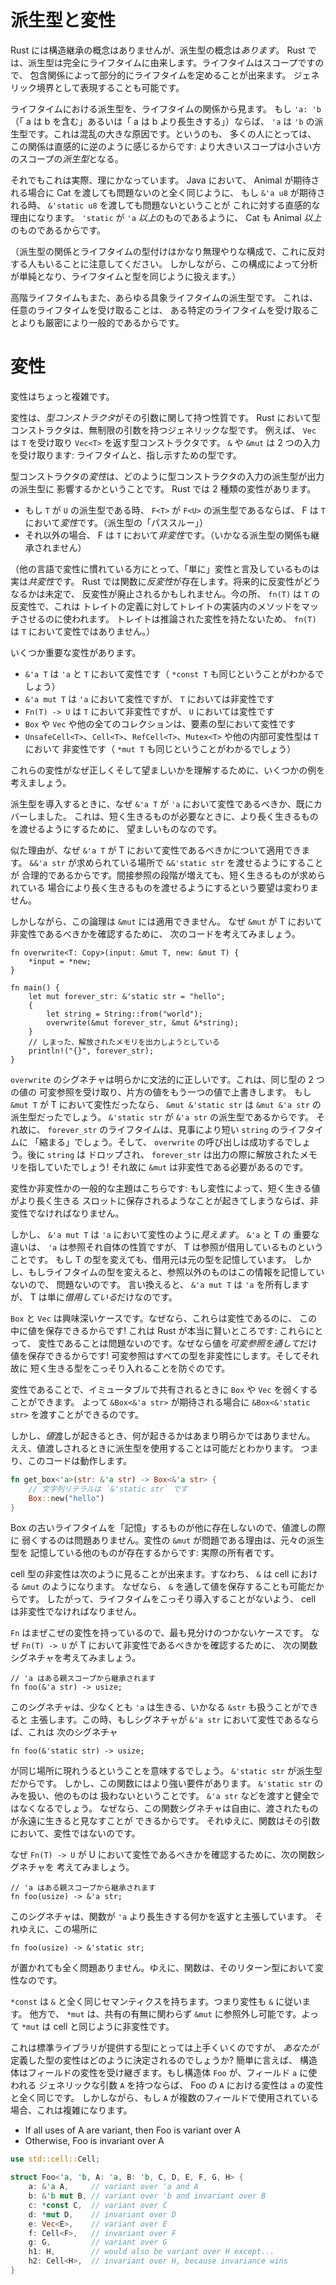 <!--
# Subtyping and Variance
-->

# 派生型と変性

<!--
Although Rust doesn't have any notion of structural inheritance, it *does*
include subtyping. In Rust, subtyping derives entirely from lifetimes. Since
lifetimes are scopes, we can partially order them based on the *contains*
(outlives) relationship. We can even express this as a generic bound.
-->

Rust には構造継承の概念はありませんが、派生型の概念は*あります*。
Rust では、派生型は完全にライフタイムに由来します。ライフタイムはスコープですので、
包含関係によって部分的にライフタイムを定めることが出来ます。
ジェネリック境界として表現することも可能です。

<!--
Subtyping on lifetimes is in terms of that relationship: if `'a: 'b` ("a contains
b" or "a outlives b"), then `'a` is a subtype of `'b`. This is a large source of
confusion, because it seems intuitively backwards to many: the bigger scope is a
*subtype* of the smaller scope.
-->

ライフタイムにおける派生型を、ライフタイムの関係から見ます。
もし `'a: 'b` （「 a は b を含む」あるいは「 a は b より長生きする」）ならば、
`'a` は `'b` の派生型です。これは混乱の大きな原因です。というのも、
多くの人にとっては、
この関係は直感的に逆のように感じるからです: より大きいスコープは小さい方のスコープの*派生型*となる。

<!--
This does in fact make sense, though. The intuitive reason for this is that if
you expect an `&'a u8`, then it's totally fine for me to hand you an `&'static
u8`, in the same way that if you expect an Animal in Java, it's totally fine for
me to hand you a Cat. Cats are just Animals *and more*, just as `'static` is
just `'a` *and more*.
-->

それでもこれは実際、理にかなっています。
 Java において、 Animal が期待される場合に Cat を渡しても問題ないのと全く同じように、
もし `&'a u8` が期待される時、 `&'static u8` を渡しても問題ないということが
これに対する直感的な理由になります。  `'static` が `'a` *以上*のものであるように、
Cat も Animal *以上*のものであるからです。

<!--
(Note, the subtyping relationship and typed-ness of lifetimes is a fairly
arbitrary construct that some disagree with. However it simplifies our analysis
to treat lifetimes and types uniformly.)
-->

（派生型の関係とライフタイムの型付けはかなり無理やりな構成で、これに反対する人もいることに注意してください。
しかしながら、この構成によって分析が単純となり、ライフタイムと型を同じように扱えます。）

<!--
Higher-ranked lifetimes are also subtypes of every concrete lifetime. This is
because taking an arbitrary lifetime is strictly more general than taking a
specific one.
-->

高階ライフタイムもまた、あらゆる具象ライフタイムの派生型です。
これは、任意のライフタイムを受け取ることは、
ある特定のライフタイムを受け取ることよりも厳密により一般的であるからです。

<!--
# Variance
-->

# 変性

<!--
Variance is where things get a bit complicated.
-->

変性はちょっと複雑です。

<!--
Variance is a property that *type constructors* have with respect to their
arguments. A type constructor in Rust is a generic type with unbound arguments.
For instance `Vec` is a type constructor that takes a `T` and returns a
`Vec<T>`. `&` and `&mut` are type constructors that take two inputs: a
lifetime, and a type to point to.
-->

変性は、*型コンストラクタ*がその引数に関して持つ性質です。
 Rust において型コンストラクタは、無制限の引数を持つジェネリックな型です。
例えば、 `Vec` は `T` を受け取り `Vec<T>` を返す型コンストラクタです。
 `&` や `&mut` は 2 つの入力を受け取ります: ライフタイムと、指し示すための型です。

<!--
A type constructor's *variance* is how the subtyping of its inputs affects the
subtyping of its outputs. There are two kinds of variance in Rust:
-->

型コンストラクタの*変性*は、どのように型コンストラクタの入力の派生型が出力の派生型に
影響するかということです。 Rust では 2 種類の変性があります。

<!--
* F is *variant* over `T` if `T` being a subtype of `U` implies
  `F<T>` is a subtype of `F<U>` (subtyping "passes through")
* F is *invariant* over `T` otherwise (no subtyping relation can be derived)
-->

* もし `T` が `U` の派生型である時、 `F<T>` が `F<U>` の派生型であるならば、 F は
  `T` において*変性*です。（派生型の「パススルー」）
* それ以外の場合、 F は `T` において*非変性*です。（いかなる派生型の関係も継承されません）

<!--
(For those of you who are familiar with variance from other languages, what we
refer to as "just" variance is in fact *covariance*. Rust has *contravariance*
for functions. The future of contravariance is uncertain and it may be
scrapped. For now, `fn(T)` is contravariant in `T`, which is used in matching
methods in trait implementations to the trait definition. Traits don't have
inferred variance, so `Fn(T)` is invariant in `T`).
-->

（他の言語で変性に慣れている方にとって、「単に」変性と言及しているものは実は*共変性*です。
 Rust では関数に*反変性*が存在します。将来的に反変性がどうなるかは未定で、
反変性が廃止されるかもしれません。今の所、 `fn(T)` は `T` の反変性で、これは
トレイトの定義に対してトレイトの実装内のメソッドをマッチさせるのに使われます。
トレイトは推論された変性を持たないため、 `fn(T)` は `T` において変性ではありません。）

<!--
Some important variances:
-->

いくつか重要な変性があります。

<!--
* `&'a T` is variant over `'a` and `T` (as is `*const T` by metaphor)
* `&'a mut T` is variant over `'a` but invariant over `T`
* `Fn(T) -> U` is invariant over `T`, but variant over `U`
* `Box`, `Vec`, and all other collections are variant over the types of
  their contents
* `UnsafeCell<T>`, `Cell<T>`, `RefCell<T>`, `Mutex<T>` and all other
  interior mutability types are invariant over T (as is `*mut T` by metaphor)
-->

* `&'a T` は `'a` と `T` において変性です（ `*const T` も同じということがわかるでしょう）
* `&'a mut T` は `'a` において変性ですが、 `T` においては非変性です
* `Fn(T) -> U` は `T` において非変性ですが、 `U` においては変性です
* `Box` や `Vec` や他の全てのコレクションは、要素の型において変性です
* `UnsafeCell<T>`、`Cell<T>`、`RefCell<T>`、`Mutex<T>` や他の内部可変性型は `T` において
  非変性です（ `*mut T` も同じということがわかるでしょう）

<!--
To understand why these variances are correct and desirable, we will consider
several examples.
-->

これらの変性がなぜ正しくそして望ましいかを理解するために、いくつかの例を考えましょう。

<!--
We have already covered why `&'a T` should be variant over `'a` when
introducing subtyping: it's desirable to be able to pass longer-lived things
where shorter-lived things are needed.
-->

派生型を導入するときに、なぜ `&'a T` が `'a` において変性であるべきか、既にカバーしました。
これは、短く生きるものが必要なときに、より長く生きるものを渡せるようにするために、
望ましいものなのです。

<!--
Similar reasoning applies to why it should be variant over T. It is reasonable
to be able to pass `&&'static str` where an `&&'a str` is expected. The
additional level of indirection does not change the desire to be able to pass
longer lived things where shorted lived things are expected.
-->

似た理由が、なぜ `&'a T` が T において変性であるべきかについて適用できます。
`&&'a str` が求められている場所で `&&'static str` を渡せるようにすることが
合理的であるからです。間接参照の段階が増えても、短く生きるものが求められている
場合により長く生きるものを渡せるようにするという要望は変わりません。

<!--
However this logic doesn't apply to `&mut`. To see why `&mut` should
be invariant over T, consider the following code:
-->

しかしながら、この論理は `&mut` には適用できません。
なぜ `&mut` が T において非変性であるべきかを確認するために、
次のコードを考えてみましょう。

```rust,ignore
fn overwrite<T: Copy>(input: &mut T, new: &mut T) {
    *input = *new;
}

fn main() {
    let mut forever_str: &'static str = "hello";
    {
        let string = String::from("world");
        overwrite(&mut forever_str, &mut &*string);
    }
    // しまった、解放されたメモリを出力しようとしている
    println!("{}", forever_str);
}
```

<!--
The signature of `overwrite` is clearly valid: it takes mutable references to
two values of the same type, and overwrites one with the other. If `&mut T` was
variant over T, then `&mut &'static str` would be a subtype of `&mut &'a str`,
since `&'static str` is a subtype of `&'a str`. Therefore the lifetime of
`forever_str` would successfully be "shrunk" down to the shorter lifetime of
`string`, and `overwrite` would be called successfully. `string` would
subsequently be dropped, and `forever_str` would point to freed memory when we
print it! Therefore `&mut` should be invariant.
-->

`overwrite` のシグネチャは明らかに文法的に正しいです。これは、同じ型の 2 つの値の
可変参照を受け取り、片方の値をもう一つの値で上書きします。
もし `&mut T` が T において変性だったなら、 `&mut &'static str` は `&mut &'a str` の
派生型だったでしょう。 `&'static str` が `&'a str` の派生型であるからです。
それ故に、 `forever_str` のライフタイムは、見事により短い `string` のライフタイムに
「縮まる」でしょう。そして、 `overwrite` の呼び出しは成功するでしょう。後に `string` は
ドロップされ、 `forever_str` は出力の際に解放されたメモリを指していたでしょう!
それ故に `&mut` は非変性である必要があるのです。

<!--
This is the general theme of variance vs invariance: if variance would allow you
to store a short-lived value into a longer-lived slot, then you must be
invariant.
-->

変性か非変性かの一般的な主題はこちらです: もし変性によって、短く生きる値がより長く生きる
スロットに保存されるようなことが起きてしまうならば、非変性でなければなりません。

<!--
However it *is* sound for `&'a mut T` to be variant over `'a`. The key difference
between `'a` and T is that `'a` is a property of the reference itself,
while T is something the reference is borrowing. If you change T's type, then
the source still remembers the original type. However if you change the
lifetime's type, no one but the reference knows this information, so it's fine.
Put another way: `&'a mut T` owns `'a`, but only *borrows* T.
-->

しかし、 `&'a mut T` は `'a` において変性のように*見えます*。 `&'a` と T の
重要な違いは、 `'a` は参照それ自体の性質ですが、 T は参照が借用しているものということです。
もし T の型を変えても、借用元は元の型を記憶しています。
しかし、もしライフタイムの型を変えると、参照以外のものはこの情報を記憶していないので、
問題ないのです。
言い換えると、 `&'a mut T` は `'a` を所有しますが、 T は単に*借用している*だけなのです。

<!--
`Box` and `Vec` are interesting cases because they're variant, but you can
definitely store values in them! This is where Rust gets really clever: it's
fine for them to be variant because you can only store values
in them *via a mutable reference*! The mutable reference makes the whole type
invariant, and therefore prevents you from smuggling a short-lived type into
them.
-->

`Box` と `Vec` は興味深いケースです。なぜなら、これらは変性であるのに、
この中に値を保存できるからです! これは Rust が本当に賢いところです: これらにとって、
変性であることは問題ないのです。なぜなら値を*可変参照を通して*だけ
値を保存できるからです! 可変参照はすべての型を非変性にします。そしてそれ故に
短く生きる型をこっそり入れることを防ぐのです。

<!--
Being variant allows `Box` and `Vec` to be weakened when shared
immutably. So you can pass a `&Box<&'static str>` where a `&Box<&'a str>` is
expected.
-->

変性であることで、イミュータブルで共有されるときに `Box` や `Vec` を弱くすることができます。
よって `&Box<&'a str>` が期待される場合に `&Box<&'static str>` を渡すことができるのです。

<!--
However what should happen when passing *by-value* is less obvious. It turns out
that, yes, you can use subtyping when passing by-value. That is, this works:
-->

しかし、*値*渡しが起きるとき、何が起きるかはあまり明らかではありません。
ええ、値渡しされるときに派生型を使用することは可能だとわかります。
つまり、このコードは動作します。

```rust
fn get_box<'a>(str: &'a str) -> Box<&'a str> {
    // 文字列リテラルは `&'static str` です
    Box::new("hello")
}
```

<!--
Weakening when you pass by-value is fine because there's no one else who
"remembers" the old lifetime in the Box. The reason a variant `&mut` was
trouble was because there's always someone else who remembers the original
subtype: the actual owner.
-->

Box の古いライフタイムを「記憶」するものが他に存在しないので、値渡しの際に
弱くするのは問題ありません。変性の `&mut` が問題である理由は、元々の派生型を
記憶している他のものが存在するからです: 実際の所有者です。

<!--
The invariance of the cell types can be seen as follows: `&` is like an `&mut`
for a cell, because you can still store values in them through an `&`. Therefore
cells must be invariant to avoid lifetime smuggling.
-->

cell 型の非変性は次のように見ることが出来ます。すなわち、 `&` は cell における `&mut` のようになります。
なぜなら、 `&` を通して値を保存することも可能だからです。
したがって、ライフタイムをこっそり導入することがないよう、 cell は非変性でなければなりません。

<!--
`Fn` is the most subtle case because it has mixed variance. To see why
`Fn(T) -> U` should be invariant over T, consider the following function
signature:
-->

`Fn` はまぜこぜの変性を持っているので、最も見分けのつかないケースです。
なぜ `Fn(T) -> U` が T において非変性であるべきかを確認するために、
次の関数シグネチャを考えてみましょう。

```rust,ignore
// 'a はある親スコープから継承されます
fn foo(&'a str) -> usize;
```

<!--
This signature claims that it can handle any `&str` that lives at least as
long as `'a`. Now if this signature was variant over `&'a str`, that
would mean
-->

このシグネチャは、少なくとも `'a` は生きる、いかなる `&str` も扱うことができると
主張します。この時、もしシグネチャが `&'a str` において変性であるならば、これは
次のシグネチャ

```rust,ignore
fn foo(&'static str) -> usize;
```

<!--
could be provided in its place, as it would be a subtype. However this function
has a stronger requirement: it says that it can only handle `&'static str`s,
and nothing else. Giving `&'a str`s to it would be unsound, as it's free to
assume that what it's given lives forever. Therefore functions are not variant
over their arguments.
-->

が同じ場所に現れうるということを意味するでしょう。 `&'static str` が派生型だからです。
しかし、この関数にはより強い要件があります。 `&'static str` のみを扱い、他のものは
扱わないということです。 `&'a str` などを渡すと健全ではなくなるでしょう。
なぜなら、この関数シグネチャは自由に、渡されたものが永遠に生きると見なすことが
できるからです。
それゆえに、関数はその引数において、変性ではないのです。

<!--
To see why `Fn(T) -> U` should be variant over U, consider the following
function signature:
-->

なぜ `Fn(T) -> U` が U において変性であるべきかを確認するために、次の関数シグネチャを
考えてみましょう。

```rust,ignore
// 'a はある親スコープから継承されます
fn foo(usize) -> &'a str;
```

<!--
This signature claims that it will return something that outlives `'a`. It is
therefore completely reasonable to provide
-->

このシグネチャは、関数が `'a` より長生きする何かを返すと主張しています。
それゆえに、この場所に

```rust,ignore
fn foo(usize) -> &'static str;
```

<!--
in its place. Therefore functions are variant over their return type.
-->

が置かれても全く問題ありません。ゆえに、関数は、そのリターン型において変性なのです。

<!--
`*const` has the exact same semantics as `&`, so variance follows. `*mut` on the
other hand can dereference to an `&mut` whether shared or not, so it is marked
as invariant just like cells.
-->

`*const` は `&` と全く同じセマンティクスを持ちます。つまり変性も `&` に従います。
他方で、 `*mut` は、共有の有無に関わらず `&mut` に参照外し可能です。よって
`*mut` は cell と同じように非変性です。

<!--
This is all well and good for the types the standard library provides, but
how is variance determined for type that *you* define? A struct, informally
speaking, inherits the variance of its fields. If a struct `Foo`
has a generic argument `A` that is used in a field `a`, then Foo's variance
over `A` is exactly `a`'s variance. However this is complicated if `A` is used
in multiple fields.
-->

これは標準ライブラリが提供する型にとっては上手くいくのですが、
*あなたが*定義した型の変性はどのように決定されるのでしょうか? 簡単に言えば、
構造体はフィールドの変性を受け継ぎます。もし構造体 `Foo` が、フィールド `a` に使われる
ジェネリックな引数 `A` を持つならば、 Foo の `A` における変性は `a` の変性と全く同じです。
しかしながら、もし `A` が複数のフィールドで使用されている場合、これは複雑になります。

* If all uses of A are variant, then Foo is variant over A
* Otherwise, Foo is invariant over A

```rust
use std::cell::Cell;

struct Foo<'a, 'b, A: 'a, B: 'b, C, D, E, F, G, H> {
    a: &'a A,     // variant over 'a and A
    b: &'b mut B, // variant over 'b and invariant over B
    c: *const C,  // variant over C
    d: *mut D,    // invariant over D
    e: Vec<E>,    // variant over E
    f: Cell<F>,   // invariant over F
    g: G,         // variant over G
    h1: H,        // would also be variant over H except...
    h2: Cell<H>,  // invariant over H, because invariance wins
}
```
